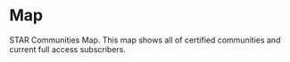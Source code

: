 # Map
STAR Communities Map.
This map shows all of certified communities and current full access subscribers.
